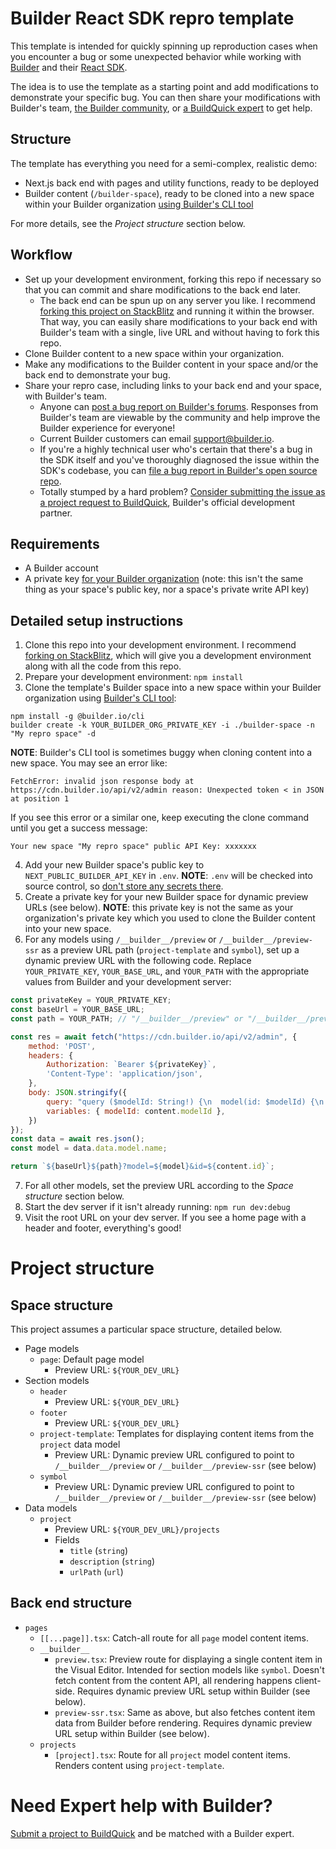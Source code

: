 # Builder React SDK repro template

This template is intended for quickly spinning up reproduction cases when you encounter a bug or some unexpected behavior while working with [Builder](https://builder.io/) and their [React SDK](https://github.com/builderio/builder/tree/main/packages/react).

The idea is to use the template as a starting point and add modifications to demonstrate your specific bug. You can then share your modifications with Builder's team, [the Builder community](https://forum.builder.io/), or [a BuildQuick expert](https://www.buildquick.dev/) to get help.

## Structure

The template has everything you need for a semi-complex, realistic demo:

- Next.js back end with pages and utility functions, ready to be deployed
- Builder content (`/builder-space`), ready to be cloned into a new space within your Builder organization [using Builder's CLI tool](https://github.com/BuilderIO/builder/tree/main/packages/cli)

For more details, see the _Project structure_ section below.

## Workflow

- Set up your development environment, forking this repo if necessary so that you can commit and share modifications to the back end later.
  - The back end can be spun up on any server you like. I recommend [forking this project on StackBlitz](https://stackblitz.com/edit/nextjs-cmpuwo) and running it within the browser. That way, you can easily share modifications to your back end with Builder's team with a single, live URL and without having to fork this repo.
- Clone Builder content to a new space within your organization.
- Make any modifications to the Builder content in your space and/or the back end to demonstrate your bug.
- Share your repro case, including links to your back end and your space, with Builder's team.
  - Anyone can [post a bug report on Builder's forums](https://forum.builder.io/c/bugs). Responses from Builder's team are viewable by the community and help improve the Builder experience for everyone!
  - Current Builder customers can email support@builder.io.
  - If you're a highly technical user who's certain that there's a bug in the SDK itself and you've thoroughly diagnosed the issue within the SDK's codebase, you can [file a bug report in Builder's open source repo](https://github.com/BuilderIO/builder/issues).
  - Totally stumped by a hard problem? [Consider submitting the issue as a project request to BuildQuick](https://www.buildquick.dev/), Builder's official development partner.

## Requirements

- A Builder account
- A private key [for your Builder organization](https://www.builder.io/c/docs/managing-organizations#:~:text=Add%20or%20change%20your%20private%20key) (note: this isn't the same thing as your space's public key, nor a space's private write API key)

## Detailed setup instructions

1. Clone this repo into your development environment. I recommend [forking on StackBlitz](https://stackblitz.com/edit/nextjs-cmpuwo), which will give you a development environment along with all the code from this repo.
2. Prepare your development environment: `npm install`
3. Clone the template's Builder space into a new space within your Builder organization using [Builder's CLI tool](https://github.com/BuilderIO/builder/tree/main/packages/cli):

```
npm install -g @builder.io/cli
builder create -k YOUR_BUILDER_ORG_PRIVATE_KEY -i ./builder-space -n "My repro space" -d
```

**NOTE**: Builder's CLI tool is sometimes buggy when cloning content into a new space. You may see an error like:

```
FetchError: invalid json response body at https://cdn.builder.io/api/v2/admin reason: Unexpected token < in JSON at position 1
```

If you see this error or a similar one, keep executing the clone command until you get a success message:

```
Your new space "My repro space" public API Key: xxxxxxx
```

4. Add your new Builder space's public key to `NEXT_PUBLIC_BUILDER_API_KEY` in `.env`. **NOTE**: `.env` will be checked into source control, so [don't store any secrets there](https://nextjs.org/docs/basic-features/environment-variables).
5. Create a private key for your new Builder space for dynamic preview URLs (see below). **NOTE**: this private key is not the same as your organization's private key which you used to clone the Builder content into your new space.
6. For any models using `/__builder__/preview` or `/__builder__/preview-ssr` as a preview URL path (`project-template` and `symbol`), set up a dynamic preview URL with the following code. Replace `YOUR_PRIVATE_KEY`, `YOUR_BASE_URL`, and `YOUR_PATH` with the appropriate values from Builder and your development server:

```javascript
const privateKey = YOUR_PRIVATE_KEY;
const baseUrl = YOUR_BASE_URL;
const path = YOUR_PATH; // "/__builder__/preview" or "/__builder__/preview-ssr", depending on what you want to repro

const res = await fetch("https://cdn.builder.io/api/v2/admin", {
    method: 'POST',
    headers: {
        Authorization: `Bearer ${privateKey}`,
        'Content-Type': 'application/json',
    },
    body: JSON.stringify({
        query: "query ($modelId: String!) {\n  model(id: $modelId) {\n    name\n  }\n}\n",
        variables: { modelId: content.modelId },
    })
});
const data = await res.json();
const model = data.data.model.name;

return `${baseUrl}${path}?model=${model}&id=${content.id}`;
```

7. For all other models, set the preview URL according to the _Space structure_ section below.
8. Start the dev server if it isn't already running: `npm run dev:debug`
9. Visit the root URL on your dev server. If you see a home page with a header and footer, everything's good!

# Project structure

## Space structure

This project assumes a particular space structure, detailed below.

- Page models
  - `page`: Default page model
    - Preview URL: `${YOUR_DEV_URL}`
- Section models
  - `header`
    - Preview URL: `${YOUR_DEV_URL}`
  - `footer`
    - Preview URL: `${YOUR_DEV_URL}`
  - `project-template`: Templates for displaying content items from the `project` data model
    - Preview URL: Dynamic preview URL configured to point to `/__builder__/preview` or `/__builder__/preview-ssr` (see below)
  - `symbol`
    - Preview URL: Dynamic preview URL configured to point to `/__builder__/preview` or `/__builder__/preview-ssr` (see below)
- Data models
  - `project`
    - Preview URL: `${YOUR_DEV_URL}/projects`
    - Fields
      - `title` (`string`)
      - `description` (`string`)
      - `urlPath` (`url`)

## Back end structure

- `pages`
  - `[[...page]].tsx`: Catch-all route for all `page` model content items.
  - `__builder__`
    - `preview.tsx`: Preview route for displaying a single content item in the Visual Editor. Intended for section models like `symbol`. Doesn't fetch content from the content API, all rendering happens client-side. Requires dynamic preview URL setup within Builder (see below).
    - `preview-ssr.tsx`: Same as above, but also fetches content item data from Builder before rendering. Requires dynamic preview URL setup within Builder (see below).
  - `projects`
    - `[project].tsx`: Route for all `project` model content items. Renders content using `project-template`.

# Need Expert help with Builder?

[Submit a project to BuildQuick](https://www.buildquick.dev/) and be matched with a Builder expert.
